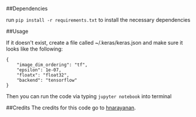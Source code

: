 ##Dependencies

run `pip install -r requirements.txt` to install the necessary dependencies


##Usage

If it doesn't exist, create a file called ~/.keras/keras.json and make sure it looks like the following:

   ````
   {
       "image_dim_ordering": "tf",
       "epsilon": 1e-07,
       "floatx": "float32",
       "backend": "tensorflow"
   }
   ````

Then you can run the code via typing `jupyter notebook` into terminal

##Credits
The credits for this code go to [hnarayanan](https://github.com/hnarayanan/artistic-style-transfer). 




